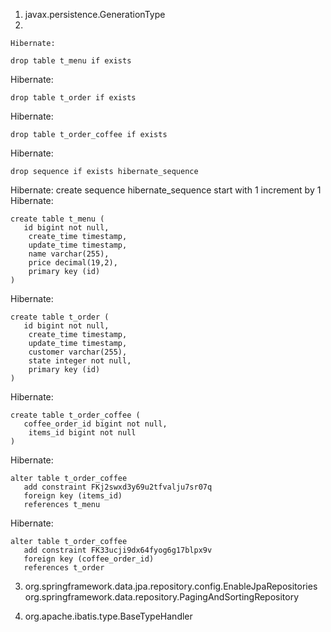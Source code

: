 1. javax.persistence.GenerationType
2. 

	Hibernate: 
    
    drop table t_menu if exists
Hibernate: 
    
    drop table t_order if exists
Hibernate: 
    
    drop table t_order_coffee if exists
Hibernate: 
    
    drop sequence if exists hibernate_sequence
Hibernate: create sequence hibernate_sequence start with 1 increment by 1
Hibernate: 
    
    create table t_menu (
       id bigint not null,
        create_time timestamp,
        update_time timestamp,
        name varchar(255),
        price decimal(19,2),
        primary key (id)
    )
Hibernate: 
    
    create table t_order (
       id bigint not null,
        create_time timestamp,
        update_time timestamp,
        customer varchar(255),
        state integer not null,
        primary key (id)
    )
Hibernate: 
    
    create table t_order_coffee (
       coffee_order_id bigint not null,
        items_id bigint not null
    )
Hibernate: 
    
    alter table t_order_coffee 
       add constraint FKj2swxd3y69u2tfvalju7sr07q 
       foreign key (items_id) 
       references t_menu
Hibernate: 
    
    alter table t_order_coffee 
       add constraint FK33ucji9dx64fyog6g17blpx9v 
       foreign key (coffee_order_id) 
       references t_order


3. org.springframework.data.jpa.repository.config.EnableJpaRepositories
   org.springframework.data.repository.PagingAndSortingRepository

4. org.apache.ibatis.type.BaseTypeHandler
